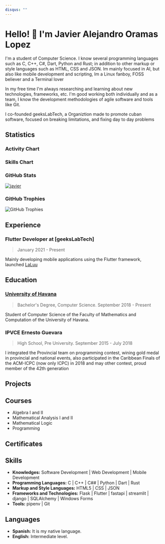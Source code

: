 ```yaml
---
disqus: ""
---
```


# Hello! 👋 I'm Javier Alejandro Oramas Lopez

<codersrank-summary username="javieroramas"></codersrank-summary>

I'm a student of Computer Science. I know several programming languages such as C, C++, C#, Dart, Python and Rust; in addition to other markup or style languages such as HTML, CSS and JSON. Im mainly focused in AI, but also like mobile development and scripting, Im a Linux fanboy, FOSS believer and a Terminal lover 

In my free time I'm always researching and learning about new technologies, frameworks, etc. I'm good working both individually and as a team, I know the development methodologies of agile software and tools like Git.

I co-founded geeksLabTech, a Organiztion made to promote cuban software, focused on breaking limitations, and fixing day to day problems


## Statistics

### Activity Chart

<codersrank-activity username="javieroramas" legend tooltip labels></codersrank-activity>

### Skills Chart

<codersrank-skills-chart username="javieroramas" legend tooltip labels></codersrank-skills-chart>

### GitHub Stats

<a href="https://github.com/javieroramas" target="_blanck">
    <img class="img-fluid" src="https://github-readme-stats.vercel.app/api?username=javieroramas&count_private=true&show_icons=true&title_color=72a0a8&text_color=72a0a8&icon_color=72a0a8" alt="javier" />
</a>

### GitHub Trophies

![GitHub Trophies](https://github-profile-trophy.vercel.app/?username=javieroramas&column=3)

## Experience

<!-- <codersrank-work-experience username="javieroramas"></codersrank-work-experience> -->

### Flutter Developer at [geeksLabTech]

> January 2021 - Present

Mainly developing mobile applications using the Flutter framework, launched  [LaLuu](https://apklis.cu/application/com.geeksLabTech.LaLuu)


## Education

<!-- <codersrank-education username="javieroramas" certificates="false" grid style="--grid-columns:2"></codersrank-education> -->

### [University of Havana](http://www.uh.cu)

> Bachelor's Degree, Computer Science. September 2018 - Present

Student of Computer Science of the Faculty of Mathematics and Computation of the University of Havana.

### IPVCE Ernesto Guevara 

> High School, Pre University. September 2015 - July 2018

I integrated the Provincial team on programming contest, wining gold medal in provincial and national events, also participated in the Caribbean Finals of the ACM-ICPC (now only ICPC) in 2018 and may other contest, proud member of the 42th generation

## Projects

<codersrank-portfolio username="javieroramas" logos></codersrank-portfolio>

## Courses

* Algebra I and II
* Mathematical Analysis I and II
* Mathematical Logic
* Programming

## Certificates

<codersrank-education username="javieroramas" education="false" grid style="--grid-columns:3"></codersrank-education>

## Skills

* **Knowledges:** Software Development | Web Development | Mobile Development
* **Programming Languages:** C | C++ | C## | Python | Dart | Rust 
* **Markup and Style Languages:** HTML5 | CSS | JSON
* **Frameworks and Technologies:** Flask | Flutter | fastapi | streamlit | django | SQLAlchemy | Windows Forms 
* **Tools:** pipenv | Git

## Languages

* **Spanish:** It is my native language.
* **English:** Intermediate level.

<script src="https://unpkg.com/@codersrank/summary@0.9.9/codersrank-summary.min.js"></script>
<script src="https://unpkg.com/@codersrank/activity@0.9.7/codersrank-activity.min.js"></script>
<script src="https://unpkg.com/@codersrank/skills-chart@0.9.10/codersrank-skills-chart.min.js"></script>
<script src="https://unpkg.com/@codersrank/portfolio@0.9.7/codersrank-portfolio.min.js"></script>
<script src="https://unpkg.com/@codersrank/education@0.9.10/codersrank-education.min.js"></script>
<script src="https://unpkg.com/@codersrank/work-experience@0.9.5/codersrank-work-experience.min.js"></script>
